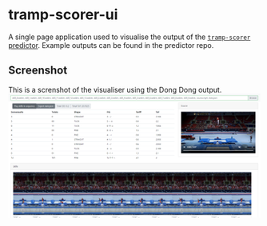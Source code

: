 # tramp-scorer-ui
A single page application used to visualise the output of the [`tramp-scorer` predictor](https://github.com/goodingc/tramp-scorer). Example outputs can be found in the predictor repo.
## Screenshot
This is a screnshot of the visualiser using the Dong Dong output.
![screenshot](screenshot.PNG)
